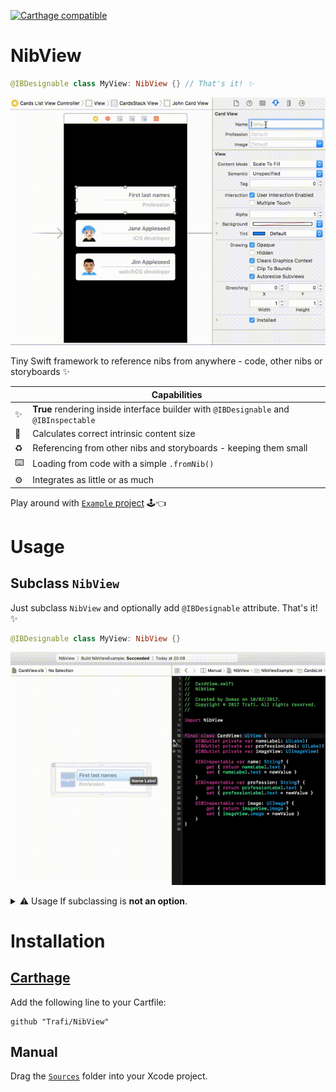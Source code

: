 [![Carthage compatible](https://img.shields.io/badge/Carthage-compatible-4BC51D.svg?style=flat)](https://github.com/Carthage/Carthage)

# NibView
```swift
@IBDesignable class MyView: NibView {} // That's it! ✨
```
![Preview](Img/Preview.gif)

Tiny Swift framework to reference nibs from anywhere - code, other nibs or storyboards :sparkles:

|       | **Capabilities** |
| --- | --------------- |
| ✨ | **True** rendering inside interface builder with `@IBDesignable` and `@IBInspectable` |
| 📏 | Calculates correct intrinsic content size |
| ♻️ | Referencing from other nibs and storyboards - keeping them small |
| ⌨️ | Loading from code with a simple `.fromNib()`  |
| ⚙️ | Integrates as little or as much  |


Play around with [`Example` project](Example) 🕹️👈

# Usage

## Subclass `NibView`
Just subclass `NibView` and optionally add `@IBDesignable` attribute. That's it! ✨
```swift
@IBDesignable class MyView: NibView {}
```
![Setup](Img/Setup.gif)

<details>
<summary>⚠️  Usage If subclassing is <b>not an option</b>.</summary>

## Implement `NibLoadable`
Implementing `NibLoadable` protocol and overriding a couple of functions will unleash the full power of referencing 💪:neckbeard:

### ⌨️ - Code
To reference nibs only from code implement `NibLoadable` protocol:
```swift
class MyView: SomeBaseView, NibLoadable {
    // 'nibName' defaults to class name. "MyView" in this case.
    class var nibName: String { return "MyCustomView" }
}
let myView = MyView.fromNib()
```
### 💻 - IB
To reference nibs from interface builder (other nibs or storyboards) in addition to implementing `NibLoadable` override `awakeAfter(using:)` with a call to `nibLoader` - a helper struct from 'NibLoadable' protocol:
```swift
class MyView: SomeBaseView, NibLoadable {
    override func awakeAfter(using aDecoder: NSCoder) -> Any? {
        return nibLoader.awakeAfter(using: aDecoder, super.awakeAfter(using: aDecoder))
    }
}
```
### ⚡️📱✨ - `@IBDesignable`
To get real rendering and intrinsic content size from the nib - `@IBDesignable` attribute and some overrides are needed:
```swift
@IBDesignable
class MyView: SomeBaseView, NibLoadable {
    
    open override func awakeAfter(using aDecoder: NSCoder) -> Any? {
        return nibLoader.awakeAfter(using: aDecoder, super.awakeAfter(using: aDecoder))
    }
    
    #if TARGET_INTERFACE_BUILDER
    
    override init(frame: CGRect) {
        super.init(frame: frame)
        nibLoader.initWithFrame()
    }
    
    required init?(coder aDecoder: NSCoder) {
        super.init(coder: aDecoder)
    }
    
    override func prepareForInterfaceBuilder() {
        super.prepareForInterfaceBuilder()
        nibLoader.prepareForInterfaceBuilder()
    }

    override func setValue(_ value: Any?, forKeyPath keyPath: String) {
        super.setValue(value, forKeyPath: keyPath)
        nibLoader.setValue(value, forKeyPath: keyPath)
    }
    
    #endif
}
```
</details>

# Installation
## [Carthage](https://github.com/Carthage/Carthage#adding-frameworks-to-an-application)
Add the following line to your Cartfile:
```
github "Trafi/NibView"
```
## Manual
Drag the [`Sources`](Sources) folder into your Xcode project.